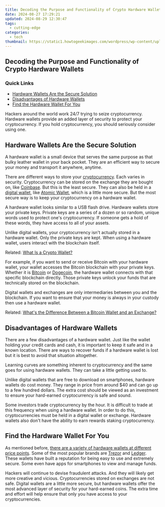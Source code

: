 ```yaml
---
title: Decoding the Purpose and Functionality of Crypto Hardware Wallets
date: 2024-08-27 17:29:21
updated: 2024-08-29 12:30:47
tags:
  - cutting-edge
categories:
  - tech
thumbnail: https://static1.howtogeekimages.com/wordpress/wp-content/uploads/2022/04/shutterstock_1869309721.png
---
```


## Decoding the Purpose and Functionality of Crypto Hardware Wallets

### Quick Links

* [Hardware Wallets Are the Secure Solution](https://blog-min.techidaily.com/how-to-repair-broken-video-files-of-vivo-t2-5g-by-stellar-video-repair-mobile-video-repair/)
* [Disadvantages of Hardware Wallets](https://some-skills.techidaily.com/2024-approved-triumph-through-film-the-top-10-motivating-titles/)
* [Find the Hardware Wallet For You](https://android-frp.techidaily.com/in-2024-how-to-bypass-google-frp-lock-on-samsung-galaxy-f34-5g-devices-by-drfone-android/)

 Hackers around the world work 24/7 trying to seize cryptocurrency. Hardware wallets provide an added layer of security to protect your cryptocurrency. If you hold cryptocurrency, you should seriously consider using one.

##  Hardware Wallets Are the Secure Solution

 A hardware wallet is a small device that serves the same purpose as that bulky leather wallet in your back pocket. They are an efficient way to secure your money and transport it anywhere, anytime.

 There are different ways to store your [cryptocurrency](https://sim-unlock.techidaily.com/in-2024-top-11-free-apps-to-check-imei-on-itel-p40plus-phones-by-drfone-android/). Each varies in security. Cryptocurrency can be stored on the exchange they are bought on, like [Coinbase](https://www.coinbase.com/). But this is the least secure. They can also be held in a [digital wallet](https://fox-that.techidaily.com/iphone-users-troubleshoot-your-contacts-app-issues-with-these-simple-solutions/), like [Atomic Wallet](https://atomicwallet.io/), which is a little more secure. But the most secure way is to keep your cryptocurrency on a hardware wallet.

 A hardware wallet looks similar to a USB flash drive. Hardware wallets store your private keys. Private keys are a series of a dozen or so random, unique words used to protect one's cryptocurrency. If someone gets a hold of these words, they have access to all of your assets.

 Unlike digital wallets, your cryptocurrency isn't actually stored in a hardware wallet. Only the private keys are kept. When using a hardware wallet, users interact with the blockchain itself.

Related: [What Is a Crypto Wallet?](https://fox-that.techidaily.com/iphone-users-troubleshoot-your-contacts-app-issues-with-these-simple-solutions/) 

 For example, if you want to send or receive Bitcoin with your hardware wallet, your wallet accesses the Bitcoin blockchain with your private keys. Whether it is [Bitcoin](https://extra-support.techidaily.com/navigating-through-excellent-hdr-cam-choices-for-2024/) or [Dogecoin](https://snapchat-videos.techidaily.com/effortless-animated-addition-how-to-send-and-share-gifs-on-snapchat-for-2024/), the hardware wallet connects with that specific blockchain directly. Those private keys unlock your funds that are technically stored on the blockchain.

 Digital wallets and exchanges are only intermediaries between you and the blockchain. If you want to ensure that your money is always in your custody then use a hardware wallet.

Related: [What's the Difference Between a Bitcoin Wallet and an Exchange?](https://fake-location.techidaily.com/fake-the-location-to-get-around-the-mlb-blackouts-on-apple-iphone-15-pro-max-drfone-by-drfone-virtual-ios/) 

##  Disadvantages of Hardware Wallets

 There are a few disadvantages of a hardware wallet. Just like the wallet holding your credit cards and cash, it is important to keep it safe and in a known location. There are ways to recover funds if a hardware wallet is lost but it is best to avoid that situation altogether.

 Learning curves are something inherent to cryptocurrency and the same goes for using hardware wallets. They can take a little getting used to.

 Unlike digital wallets that are free to download on smartphones, hardware wallets do cost money. They range in price from around $40 and can go up to a few hundred dollars. The extra cost should be viewed as an investment to ensure your hard-earned cryptocurrency is safe and sound.

 Some investors trade cryptocurrency by the hour. It is difficult to trade at this frequency when using a hardware wallet. In order to do this, cryptocurrencies must be held in a digital wallet or exchange. Hardware wallets also don't have the ability to earn rewards staking cryptocurrency.

##  Find the Hardware Wallet For You

 As mentioned before, [there are a variety of hardware wallets at different price points](https://youtube-videos.techidaily.com/2024-approved-elevate-your-channels-templates-at-no-charge/). Some of the most popular brands are [Trezor](https://shop.trezor.io/) and [Ledger](https://www.ledger.com/). These wallets have built a reputation for being easy to use and extremely secure. Some even have apps for smartphones to view and manage funds.

 Hackers will continue to devise fraudulent attacks. And they will likely get more creative and vicious. Cryptocurrencies stored on exchanges are not safe. Digital wallets are a little more secure, but hardware wallets offer the most advanced layer of security for your hard-earned coins. The extra time and effort will help ensure that only you have access to your cryptocurrencies.

<ins class="adsbygoogle"
     style="display:block"
     data-ad-format="autorelaxed"
     data-ad-client="ca-pub-7571918770474297"
     data-ad-slot="1223367746"></ins>



<ins class="adsbygoogle"
     style="display:block"
     data-ad-client="ca-pub-7571918770474297"
     data-ad-slot="8358498916"
     data-ad-format="auto"
     data-full-width-responsive="true"></ins>
